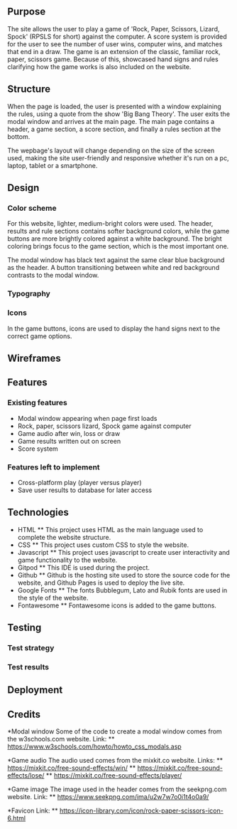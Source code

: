 ## Purpose
The site allows the user to play a game of 'Rock, Paper, Scissors, Lizard, Spock' (RPSLS for short) against the computer. A score system is provided for the user to see the number of user wins, computer wins, and matches that end in a draw. The game is an extension of the classic, familiar rock, paper, scissors game. Because of this, showcased hand signs and rules clarifying how the game works is also included on the website. 
## Structure
When the page is loaded, the user is presented with a window explaining the rules, using a quote from the show 'Big Bang Theory'. The user exits the modal window and arrives at the main page. The main page contains a header, a game section, a score section, and finally a rules section at the bottom. 

The wepbage's layout will change depending on the size of the screen used, making the site user-friendly and responsive whether it's run on a pc, laptop, tablet or a smartphone. 
## Design
### Color scheme
For this website, lighter, medium-bright colors were used. The header, results and rule sections contains softer background colors, while the game buttons are more brightly colored against a white background. The bright coloring brings focus to the game section, which is the most important one. 

The modal window has black text against the same clear blue background as the header. A button transitioning between white and red background contrasts to the modal window. 
### Typography
### Icons
In the game buttons, icons are used to display the hand signs next to the correct game options. 
## Wireframes
## Features
### Existing features
* Modal window appearing when page first loads
* Rock, paper, scissors lizard, Spock game against computer
* Game audio after win, loss or draw
* Game results written out on screen
* Score system
### Features left to implement
* Cross-platform play (player versus player)
* Save user results to database for later access
## Technologies
* HTML
** This project uses HTML as the main language used to complete the website structure.
* CSS
** This project uses custom CSS to style the website.
* Javascript
** This project uses javascript to create user interactivity and game functionality to the website. 
* Gitpod
** This IDE is used during the project.
* Github
** Github is the hosting site used to store the source code for the website, and Github Pages is used to deploy the live site.
* Google Fonts
** The fonts Bubblegum, Lato and Rubik fonts are used in the style of the website.
* Fontawesome
** Fontawesome icons is added to the game buttons. 
## Testing
### Test strategy
### Test results
## Deployment
## Credits
*Modal window
Some of the code to create a modal window comes from the w3schools.com website. Link: 
** https://www.w3schools.com/howto/howto_css_modals.asp 

*Game audio
The audio used comes from the mixkit.co website. Links: 
** https://mixkit.co/free-sound-effects/win/
** https://mixkit.co/free-sound-effects/lose/
** https://mixkit.co/free-sound-effects/player/ 

*Game image
The image used in the header comes from the seekpng.com website. Link: 
** https://www.seekpng.com/ima/u2w7w7o0i1t4o0a9/ 

*Favicon
Link: 
** https://icon-library.com/icon/rock-paper-scissors-icon-6.html 
